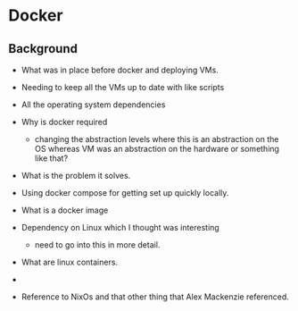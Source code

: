 # Docker

## Background
- What was in place before docker and deploying VMs.
- Needing to keep all the VMs up to date with like scripts
- All the operating system dependencies


- Why is docker required
   - changing the abstraction levels where this is an abstraction on the OS whereas VM was an abstraction on the hardware or something like that?
- What is the problem it solves.
- Using docker compose for getting set up quickly locally.

- What is a docker image

- Dependency on Linux which I thought was interesting
   - need to go into this in more detail.

- What are linux containers.
- 

- Reference to NixOs and that other thing that Alex Mackenzie referenced.


